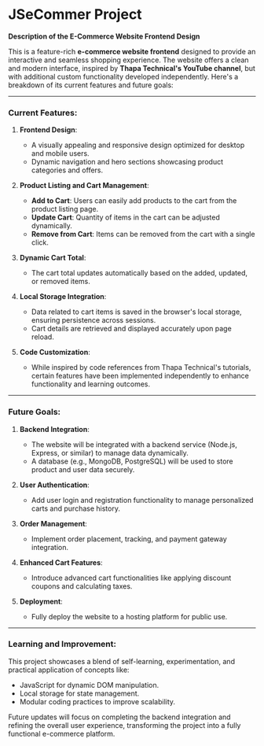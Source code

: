 # JSeCommer Project

**Description of the E-Commerce Website Frontend Design**

This is a feature-rich **e-commerce website frontend** designed to provide an interactive and seamless shopping experience. The website offers a clean and modern interface, inspired by **Thapa Technical's YouTube channel**, but with additional custom functionality developed independently. Here's a breakdown of its current features and future goals:

---

### **Current Features**:

1. **Frontend Design**:

   - A visually appealing and responsive design optimized for desktop and mobile users.
   - Dynamic navigation and hero sections showcasing product categories and offers.

2. **Product Listing and Cart Management**:

   - **Add to Cart**: Users can easily add products to the cart from the product listing page.
   - **Update Cart**: Quantity of items in the cart can be adjusted dynamically.
   - **Remove from Cart**: Items can be removed from the cart with a single click.

3. **Dynamic Cart Total**:

   - The cart total updates automatically based on the added, updated, or removed items.

4. **Local Storage Integration**:

   - Data related to cart items is saved in the browser's local storage, ensuring persistence across sessions.
   - Cart details are retrieved and displayed accurately upon page reload.

5. **Code Customization**:
   - While inspired by code references from Thapa Technical's tutorials, certain features have been implemented independently to enhance functionality and learning outcomes.

---

### **Future Goals**:

1. **Backend Integration**:

   - The website will be integrated with a backend service (Node.js, Express, or similar) to manage data dynamically.
   - A database (e.g., MongoDB, PostgreSQL) will be used to store product and user data securely.

2. **User Authentication**:

   - Add user login and registration functionality to manage personalized carts and purchase history.

3. **Order Management**:

   - Implement order placement, tracking, and payment gateway integration.

4. **Enhanced Cart Features**:

   - Introduce advanced cart functionalities like applying discount coupons and calculating taxes.

5. **Deployment**:
   - Fully deploy the website to a hosting platform for public use.

---

### **Learning and Improvement**:

This project showcases a blend of self-learning, experimentation, and practical application of concepts like:

- JavaScript for dynamic DOM manipulation.
- Local storage for state management.
- Modular coding practices to improve scalability.

Future updates will focus on completing the backend integration and refining the overall user experience, transforming the project into a fully functional e-commerce platform.
